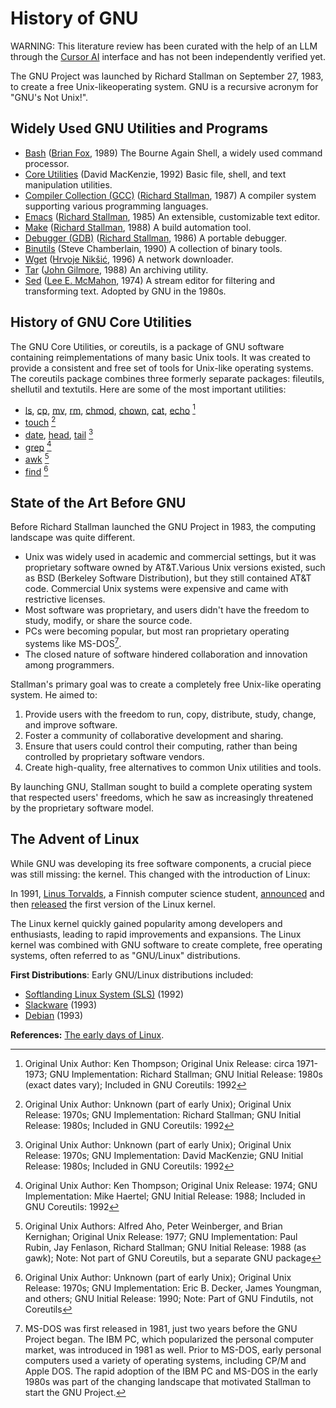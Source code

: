  # History of GNU

WARNING: This literature review has been curated with the help of an LLM through the [Cursor AI](https://www.cursor.com/) interface and has not been independently verified yet.

The GNU Project was launched by Richard Stallman on September 27, 1983, to create a free Unix-likeoperating system. GNU is a recursive acronym for
"GNU's Not Unix!".
## Widely Used GNU Utilities and Programs

- [Bash](https://en.wikipedia.org/wiki/Bash_(Unix_shell)) ([Brian Fox](https://en.wikipedia.org/wiki/Brian_Fox_(computer_programmer)), 1989) The Bourne Again Shell, a widely used command processor.
- [Core Utilities](https://en.wikipedia.org/wiki/GNU_Core_Utilities) (David MacKenzie, 1992) Basic file, shell, and text manipulation utilities.
- [Compiler Collection (GCC)](https://en.wikipedia.org/wiki/GNU_Compiler_Collection) ([Richard Stallman](https://en.wikipedia.org/wiki/Richard_Stallman), 1987) A compiler system supporting various programming languages.
- [Emacs](https://en.wikipedia.org/wiki/GNU_Emacs) ([Richard Stallman](https://en.wikipedia.org/wiki/Richard_Stallman), 1985) An extensible, customizable text editor.
- [Make](https://en.wikipedia.org/wiki/Make_(software)#GNU_Make) ([Richard Stallman](https://en.wikipedia.org/wiki/Richard_Stallman), 1988) A build automation tool.
- [Debugger (GDB)](https://en.wikipedia.org/wiki/GNU_Debugger) ([Richard Stallman](https://en.wikipedia.org/wiki/Richard_Stallman), 1986) A portable debugger.
- [Binutils](https://en.wikipedia.org/wiki/GNU_Binutils) (Steve Chamberlain, 1990) A collection of binary tools.
- [Wget](https://en.wikipedia.org/wiki/Wget) ([Hrvoje Nikšić](https://en.wikipedia.org/wiki/Hrvoje_Nik%C5%A1i%C4%87), 1996) A network downloader.
- [Tar](https://en.wikipedia.org/wiki/Tar_(computing)) ([John Gilmore](https://en.wikipedia.org/wiki/John_Gilmore_(activist)), 1988) An archiving utility.
- [Sed](https://en.wikipedia.org/wiki/Sed) ([Lee E. McMahon](https://en.wikipedia.org/wiki/Lee_E._McMahon), 1974) A stream editor for filtering and transforming text. Adopted by GNU in the 1980s.

 ## History of GNU Core Utilities

 The GNU Core Utilities, or coreutils, is a package of GNU software containing reimplementations of many basic Unix tools. It was created to provide a
 consistent and free set of tools for Unix-like operating systems. The coreutils package combines three formerly separate packages: fileutils, shellutil
 and textutils. Here are some of the most important utilities:
 
- [ls](https://en.wikipedia.org/wiki/Ls), [cp](https://en.wikipedia.org/wiki/Cp_(Unix)), [mv](https://en.wikipedia.org/wiki/Mv), [rm](https://en.wikipedia.org/wiki/Rm_(Unix)), [chmod](https://en.wikipedia.org/wiki/Chmod), [chown](https://en.wikipedia.org/wiki/Chown), [cat](https://en.wikipedia.org/wiki/Cat_(Unix)), [echo](https://en.wikipedia.org/wiki/Echo_(command)) [^1]
- [touch](https://en.wikipedia.org/wiki/Touch_(command)) [^2]
- [date](https://en.wikipedia.org/wiki/Date_(Unix)), [head](https://en.wikipedia.org/wiki/Head_(Unix)), [tail](https://en.wikipedia.org/wiki/Tail_(Unix)) [^3]
- [grep](https://en.wikipedia.org/wiki/Grep) [^4]
- [awk](https://en.wikipedia.org/wiki/AWK) [^5]
- [find](https://en.wikipedia.org/wiki/Find_(Unix)) [^6]

[^1]: Original Unix Author: Ken Thompson; Original Unix Release: circa 1971-1973; GNU Implementation: Richard Stallman; GNU Initial Release: 1980s (exact dates vary); Included in GNU Coreutils: 1992

[^2]: Original Unix Author: Unknown (part of early Unix); Original Unix Release: 1970s; GNU Implementation: Richard Stallman; GNU Initial Release: 1980s; Included in GNU Coreutils: 1992

[^3]: Original Unix Author: Unknown (part of early Unix); Original Unix Release: 1970s; GNU Implementation: David MacKenzie; GNU Initial Release: 1980s; Included in GNU Coreutils: 1992

[^4]: Original Unix Author: Ken Thompson; Original Unix Release: 1974; GNU Implementation: Mike Haertel; GNU Initial Release: 1988; Included in GNU Coreutils: 1992

[^5]: Original Unix Authors: Alfred Aho, Peter Weinberger, and Brian Kernighan; Original Unix Release: 1977; GNU Implementation: Paul Rubin, Jay Fenlason, Richard Stallman; GNU Initial Release: 1988 (as gawk); Note: Not part of GNU Coreutils, but a separate GNU package

[^6]: Original Unix Author: Unknown (part of early Unix); Original Unix Release: 1970s; GNU Implementation: Eric B. Decker, James Youngman, and others; GNU Initial Release: 1990; Note: Part of GNU Findutils, not Coreutils

## State of the Art Before GNU

Before Richard Stallman launched the GNU Project in 1983, the computing landscape was quite different.
- Unix was widely used in academic and commercial settings, but it was proprietary software owned by AT&T.Various Unix versions existed, such as BSD (Berkeley Software Distribution), but they still contained AT&T code. Commercial Unix systems were expensive and came with restrictive licenses.
- Most software was proprietary, and users didn't have the freedom to study, modify, or share the source code.
- PCs were becoming popular, but most ran proprietary operating systems like MS-DOS[^msdos].
- The closed nature of software hindered collaboration and innovation among programmers.

[^msdos]: MS-DOS was first released in 1981, just two years before the GNU Project began. The IBM PC, which popularized the personal computer market, was introduced in 1981 as well. Prior to MS-DOS, early personal computers used a variety of operating systems, including CP/M and Apple DOS. The rapid adoption of the IBM PC and MS-DOS in the early 1980s was part of the changing landscape that motivated Stallman to start the GNU Project.

Stallman's primary goal was to create a completely free Unix-like operating system. He aimed to:

1. Provide users with the freedom to run, copy, distribute, study, change, and improve software.
2. Foster a community of collaborative development and sharing.
3. Ensure that users could control their computing, rather than being controlled by proprietary software vendors.
4. Create high-quality, free alternatives to common Unix utilities and tools.

By launching GNU, Stallman sought to build a complete operating system that respected users' freedoms, which he saw as increasingly threatened by the proprietary software model.

## The Advent of Linux

While GNU was developing its free software components, a crucial piece was still missing: the kernel. This changed with the introduction of Linux:

In 1991, [Linus Torvalds](https://en.wikipedia.org/wiki/Linus_Torvalds), a Finnish computer science student, [announced](https://groups.google.com/g/comp.os.minix/c/dlNtH7RRrGA/m/SwRavCzVE7gJ) and then [released](https://mirrors.edge.kernel.org/pub/linux/kernel/Historic/old-versions/RELNOTES-0.01) the first version of the Linux kernel.

The Linux kernel quickly gained popularity among developers and enthusiasts, leading to rapid improvements and expansions. The Linux kernel was combined with GNU software to create complete, free operating systems, often referred to as "GNU/Linux" distributions.

**First Distributions**: Early GNU/Linux distributions included:
   - [Softlanding Linux System (SLS)](https://en.wikipedia.org/wiki/Softlanding_Linux_System) (1992)
   - [Slackware](https://en.wikipedia.org/wiki/Slackware) (1993)
   - [Debian](https://en.wikipedia.org/wiki/Debian) (1993)

**References:** [The early days of Linux](https://lwn.net/Articles/928581/).